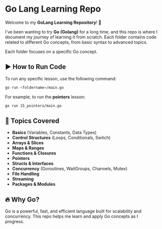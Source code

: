 # Go Lang Learning Repo

Welcome to my **GoLang Learning Repository**! 🚀

I've been wanting to try **Go (Golang)** for a long time, and this repo is where I document my journey of learning it from scratch. Each folder contains code related to different Go concepts, from basic syntax to advanced topics.

Each folder focuses on a specific Go concept.

## ▶️ How to Run Code

To run any specific lesson, use the following command:

```sh
go run <foldername>/main.go
```

For example, to run the **pointers** lesson:

```sh
go run 15_pointers/main.go
```

## 📖 Topics Covered

- **Basics** (Variables, Constants, Data Types)
- **Control Structures** (Loops, Conditionals, Switch)
- **Arrays & Slices**
- **Maps & Ranges**
- **Functions & Closures**
- **Pointers**
- **Structs & Interfaces**
- **Concurrency** (Goroutines, WaitGroups, Channels, Mutex)
- **File Handling**
- **Streaming**
- **Packages & Modules**

## 🔥 Why Go?

Go is a powerful, fast, and efficient language built for scalability and concurrency. This repo helps me learn and apply Go concepts as I progress.
